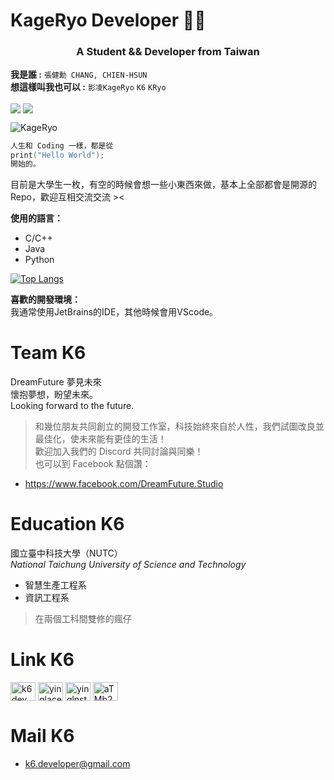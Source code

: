 # KageRyo Developer 👨‍💻
<h3 align="center">A Student && Developer from Taiwan</h3>  

**我是誰 :**
`張健勳 CHANG, CHIEN-HSUN`   
**想這樣叫我也可以 :**
`影凌KageRyo` `K6` `KRyo`  
  
<div align="left">
 <a href="https://paypal.me/15LIVETW" target="_blank" style="display: inline-block;">
                <img
                    src="https://img.shields.io/badge/Donate-PayPal-blue.svg?style=flat-square&logo=paypal" 
                    align="center"
                /></a>
  <img src="https://komarev.com/ghpvc/?username=KageRyo&&style=flat-square" align="center" />
</div>
  
![KageRyo](https://cdn.discordapp.com/attachments/845198439109492747/1025400418454483024/KageRyo.png)
  
```c
人生和 Coding 一樣，都是從
print("Hello World");
開始的。
```
目前是大學生一枚，有空的時候會想一些小東西來做，基本上全部都會是開源的Repo，歡迎互相交流交流 ><  
  
**使用的語言：**
+ C/C++
+ Java
+ Python  
  
[![Top Langs](https://github-readme-stats.vercel.app/api/top-langs/?username=KageRyo&theme=gruvbox&layout=compact)](https://github.com/anuraghazra/github-readme-stats)
  
**喜歡的開發環境：**  
我通常使用JetBrains的IDE，其他時候會用VScode。  

Team K6
===
DreamFuture 夢見未來  
懷抱夢想，盼望未來。  
Looking forward to the future.  
  
> 和幾位朋友共同創立的開發工作室，科技始終來自於人性，我們試圖改良並最佳化，使未來能有更佳的生活！  
> 歡迎加入我們的 Discord 共同討論與同樂！  
> 也可以到 Facebook 點個讚：
+ https://www.facebook.com/DreamFuture.Studio

Education K6
=== 
國立臺中科技大學（NUTC）  
*National Taichung University of Science and Technology*  
+ 智慧生產工程系  
+ 資訊工程系  
> 在兩個工科間雙修的瘋仔

Link K6
===
<p align="left">
<a href="https://twitter.com/k6dev" target="blank"><img align="center" src="https://raw.githubusercontent.com/rahuldkjain/github-profile-readme-generator/master/src/images/icons/Social/twitter.svg" alt="k6dev" height="30" width="40" /></a>
<a href="https://fb.com/yinglaceook" target="blank"><img align="center" src="https://raw.githubusercontent.com/rahuldkjain/github-profile-readme-generator/master/src/images/icons/Social/facebook.svg" alt="yinglaceook" height="30" width="40" /></a>
<a href="https://instagram.com/yinglnstagram_" target="blank"><img align="center" src="https://raw.githubusercontent.com/rahuldkjain/github-profile-readme-generator/master/src/images/icons/Social/instagram.svg" alt="yinglnstagram_" height="30" width="40" /></a>
<a href="https://discord.gg/aTMb2EBsBt" target="blank"><img align="center" src="https://raw.githubusercontent.com/rahuldkjain/github-profile-readme-generator/master/src/images/icons/Social/discord.svg" alt="aTMb2EBsBt" height="30" width="40" /></a>
</p>

Mail K6
===
+ k6.developer@gmail.com
